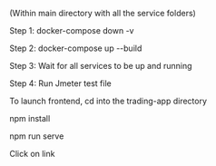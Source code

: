 (Within main directory with all the service folders)

Step 1: docker-compose down -v

Step 2: docker-compose up --build

Step 3: Wait for all services to be up and running

Step 4: Run Jmeter test file


To launch frontend, cd into the trading-app directory

npm install

npm run serve

Click on link
